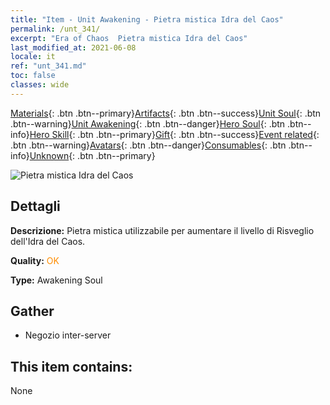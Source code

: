 ```yaml
---
title: "Item - Unit Awakening - Pietra mistica Idra del Caos"
permalink: /unt_341/
excerpt: "Era of Chaos  Pietra mistica Idra del Caos"
last_modified_at: 2021-06-08
locale: it
ref: "unt_341.md"
toc: false
classes: wide
---
```

 [Materials](/ItemsIT/){: .btn .btn--primary}[Artifacts](/ItemsIT/Artifacts/){: .btn .btn--success}[Unit Soul](/ItemsIT/UnitSoul/){: .btn .btn--warning}[Unit Awakening](/ItemsIT/UnitAwakening/){: .btn .btn--danger}[Hero Soul](/ItemsIT/HeroSoul/){: .btn .btn--info}[Hero Skill](/ItemsIT/HeroSkill/){: .btn .btn--primary}[Gift](/ItemsIT/Gift/){: .btn .btn--success}[Event related](/ItemsIT/Events/){: .btn .btn--warning}[Avatars](/ItemsIT/Avatars/){: .btn .btn--danger}[Consumables](/ItemsIT/Consumables/){: .btn .btn--info}[Unknown](/ItemsIT/Unknown/){: .btn .btn--primary}

 ![Pietra mistica Idra del Caos](/images/u/tia_duotoulong.jpg)

## Dettagli
 **Descrizione:** Pietra mistica utilizzabile per aumentare il livello di Risveglio dell'Idra del Caos.

 **Quality:** <span style="color: #FF8C00">OK</span>

 **Type:** Awakening Soul

## Gather

*    Negozio inter-server 

## This item contains:

  None

